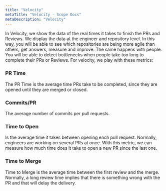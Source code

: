 ```yaml
---
title: "Velocity"
metaTitle: "Velocity - Scope Docs"
metaDescription: "Velocity"
---
```


In Velocity, we show the data of the real times it takes to finish the PRs and Reviews. We display the data at the engineer and repository level. In this way, you will be able to see which repositories are being more agile than others, get answers, measure and improve. The same happens with people. You will be able to detect bottlenecks when people take too long to complete their PRs or Reviews. For velocity, we play with these metrics:

### PR Time 

The PR Time is the average time PRs take to be completed, since they are opened until they are merged or closed. 

### Commits/PR

The average number of commits per pull requests. 

### Time to Open

Is the average time it takes between opening each pull request. Normally, engineers are working on several PRs at once. With this metric, we can measure how much time does it take to open a new PR since the last one.

### Time to Merge

Time to Merge is the average time between the first review and the merge. Normally, a long review time implies that there is something wrong with the PR and that will delay the delivery.